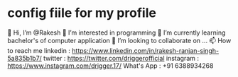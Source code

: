 # config fiile for my profile
👋 Hi, I’m @Rakesh
👀 I’m interested in programming
🌱 I’m currently learning bachelor's of computer application
💞️ I’m looking to collaborate on ...
📫 How to reach me
linkedin : https://www.linkedin.com/in/rakesh-ranjan-singh-5a835b1b7/ 
twitter : https://twitter.com/driggerofficial
instagram : https://www.instagram.com/drigger.17/
What's App : +91 6388934268
